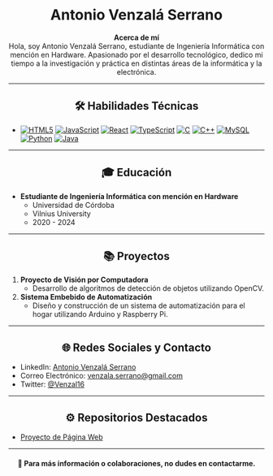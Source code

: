 <h1 align="center">Antonio Venzalá Serrano</h1>

<p align="center">
  <strong>Acerca de mí</strong><br>
  Hola, soy Antonio Venzalá Serrano, estudiante de Ingeniería Informática con mención en Hardware. Apasionado por el desarrollo tecnológico, dedico mi tiempo a la investigación y práctica en distintas áreas de la informática y la electrónica.
</p>

---

<h2 align="center">🛠 Habilidades Técnicas</h2>

- [![HTML5](https://img.shields.io/badge/HTML5-E34F26?style=for-the-badge&logo=html5&logoColor=white)]()
  [![JavaScript](https://img.shields.io/badge/JavaScript-F7DF1E?style=for-the-badge&logo=javascript&logoColor=black)]()
  [![React](https://img.shields.io/badge/-ReactJs-61DAFB?logo=react&logoColor=white&style=for-the-badge)]()
  [![TypeScript](https://img.shields.io/badge/TypeScript-007ACC?style=for-the-badge&logo=typescript&logoColor=white)]()
  [![C](https://img.shields.io/badge/C-00599C?style=for-the-badge&logo=c&logoColor=white)]()
  [![C++](https://img.shields.io/badge/C%2B%2B-00599C?style=for-the-badge&logo=c%2B%2B&logoColor=white)]()
  [![MySQL](https://img.shields.io/badge/MySQL-E38C00?style=for-the-badge&logo=mysql&logoColor=white)]()
  [![Python](https://img.shields.io/badge/Python-3776AB?style=for-the-badge&logo=python&logoColor=white)]()
  [![Java](https://img.shields.io/badge/Java-D00000?style=for-the-badge&logo=java&logoColor=white)]()
  
---

<h2 align="center">🎓 Educación</h2>

- **Estudiante de Ingeniería Informática con mención en Hardware**
  - Universidad de Córdoba
  - Vilnius University
  - 2020 - 2024

---

<h2 align="center">📚 Proyectos</h2>

1. **Proyecto de Visión por Computadora**
    - Desarrollo de algoritmos de detección de objetos utilizando OpenCV.
2. **Sistema Embebido de Automatización**
    - Diseño y construcción de un sistema de automatización para el hogar utilizando Arduino y Raspberry Pi.

---

<h2 align="center">🌐 Redes Sociales y Contacto</h2>

- LinkedIn: [Antonio Venzalá Serrano](www.linkedin.com/in/antonio-venzalá-serrano-2b6787127)
- Correo Electrónico: <a href="mailto:venzala.serrano@gmail.com">venzala.serrano@gmail.com</a>
- Twitter: [@Venzal16]([https://twitter.com/AntonioVS](https://twitter.com/Venzal16))

---

<h2 align="center">⚙️ Repositorios Destacados</h2>

- [Proyecto de Página Web](https://github.com/vxnzala1/PW_final)

---

<h4 align="center">🔗 Para más información o colaboraciones, no dudes en contactarme.</h4>
